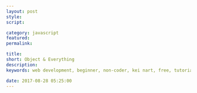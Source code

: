 ```yaml
---
layout: post
style:
script:

category: javascript
featured:
permalink:

title:
short: Object & Everything
description:
keywords: web development, beginner, non-coder, kei nart, free, tutorial, coding, programming, code nart, javascript, function, scope, type

date: 2017-08-28 05:25:00
---
```

